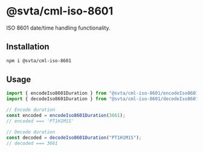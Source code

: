 # @svta/cml-iso-8601

ISO 8601 date/time handling functionality.

## Installation

```bash
npm i @svta/cml-iso-8601
```

## Usage

```typescript
import { encodeIso8601Duration } from "@svta/cml-iso-8601/encodeIso8601Duration";
import { decodeIso8601Duration } from "@svta/cml-iso-8601/decodeIso8601Duration";

// Encode duration
const encoded = encodeIso8601Duration(3661);
// encoded === 'PT1H1M1S'

// Decode duration
const decoded = decodeIso8601Duration("PT1H1M1S");
// decoded === 3661
```
